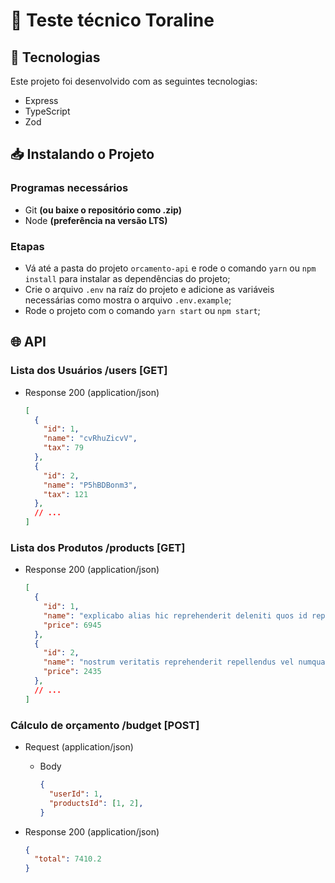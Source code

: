 # 🧪 Teste técnico Toraline

## 🚀 Tecnologias

Este projeto foi desenvolvido com as seguintes tecnologias:

- Express
- TypeScript
- Zod

## 📥 Instalando o Projeto

### Programas necessários

- Git **(ou baixe o repositório como .zip)**
- Node **(preferência na versão LTS)**

### Etapas

- Vá até a pasta do projeto `orcamento-api` e rode o comando `yarn` ou `npm install` para instalar as dependências do projeto;
- Crie o arquivo `.env` na raíz do projeto e adicione as variáveis necessárias como mostra o arquivo `.env.example`;
- Rode o projeto com o comando `yarn start` ou `npm start`;

## 🌐 API

### Lista dos Usuários **/users [GET]**

- Response 200 (application/json)
  ```json
  [
    {
      "id": 1,
      "name": "cvRhuZicvV",
      "tax": 79
    },
    {
      "id": 2,
      "name": "P5hBDBonm3",
      "tax": 121
    },
    // ...
  ]
  ```

### Lista dos Produtos **/products [GET]**

- Response 200 (application/json)
  ```json
  [
    {
      "id": 1,
      "name": "explicabo alias hic reprehenderit deleniti quos id reprehenderit consequuntur ipsam iure voluptatem ea culpa excepturi ducimus repudiandae ab",
      "price": 6945
    },
    {
      "id": 2,
      "name": "nostrum veritatis reprehenderit repellendus vel numquam soluta ex inventore ex",
      "price": 2435
    },
    // ...
  ]
  ```

### Cálculo de orçamento **/budget [POST]**

- Request (application/json)
  - Body
    ```json
    {
      "userId": 1,
      "productsId": [1, 2],
    }
    ```

- Response 200 (application/json)
  ```json
  {
    "total": 7410.2
  }
  ```
